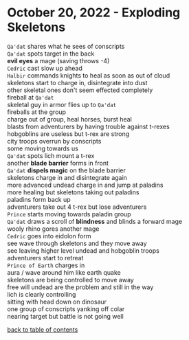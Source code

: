 # October 20, 2022 - Exploding Skeletons

`Qa'dat` shares what he sees of conscripts  
`Qa'dat` spots target in the back  
**evil eyes** a mage (saving throws -4)  
`Cedric` cast slow up ahead  
`Halbir` commands knights to heal as soon as out of cloud  
skeletons start to charge in, disintegrate into dust  
other skeletal ones don't seem effected completely  
fireball at `Qa'dat`  
skeletal guy in armor flies up to `Qa'dat`  
fireballs at the group  
charge out of group, heal horses, burst heal  
blasts from adventurers by having trouble against t-rexes  
hobgoblins are useless but t-rex are strong  
city troops overrun by conscripts  
some moving towards us  
`Qa'dat` spots lich mount a t-rex  
another **blade barrier** forms in front  
`Qa'dat` **dispels magic** on the blade barrier  
skeletons charge in and disintegrate again  
more advanced undead charge in and jump at paladins  
more healing but skeletons taking out paladins  
paladins form back up  
adventurers take out 4 t-rex but lose adventurers  
`Prince` starts moving towards paladin group  
`Qa'dat` draws a scroll of **blindness** and blinds a forward mage  
wooly rhino gores another mage  
`Cedric` goes into eidolon form  
see wave through skeletons and they move away  
see leaving higher level undead and hobgoblin troops  
adventurers start to retreat  
`Prince of Earth` charges in  
aura / wave around him like earth quake  
skeletons are being controlled to move away  
free will undead are the problem and still in the way  
lich is clearly controlling  
sitting with head down on dinosaur  
one group of conscripts yanking off colar  
nearing target but battle is not going well  

[back to table of contents](/sessions/README.md)
